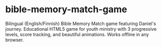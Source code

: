 # bible-memory-match-game
Bilingual (English/Finnish) Bible Memory Match game featuring Daniel's journey. Educational HTML5 game for youth ministry with 3 progressive levels, score tracking, and beautiful animations. Works offline in any browser.
